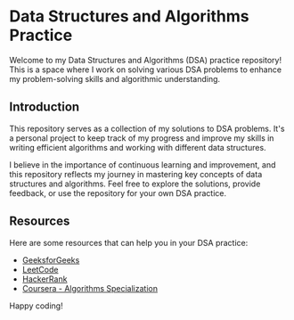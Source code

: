 # Data Structures and Algorithms Practice

Welcome to my Data Structures and Algorithms (DSA) practice repository! This is a space where I work on solving various DSA problems to enhance my problem-solving skills and algorithmic understanding.

## Introduction

This repository serves as a collection of my solutions to DSA problems. It's a personal project to keep track of my progress and improve my skills in writing efficient algorithms and working with different data structures.

I believe in the importance of continuous learning and improvement, and this repository reflects my journey in mastering key concepts of data structures and algorithms. Feel free to explore the solutions, provide feedback, or use the repository for your own DSA practice.

## Resources

Here are some resources that can help you in your DSA practice:

- [GeeksforGeeks](https://www.geeksforgeeks.org/)
- [LeetCode](https://leetcode.com/)
- [HackerRank](https://www.hackerrank.com/domains/tutorials/10-days-of-javascript)
- [Coursera - Algorithms Specialization](https://www.coursera.org/specializations/algorithms)


Happy coding!
